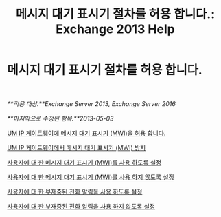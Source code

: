 ﻿---
title: '메시지 대기 표시기 절차를 허용 합니다.: Exchange 2013 Help'
TOCTitle: 메시지 대기 표시기 절차를 허용 합니다.
ms:assetid: 608082bc-015e-45ef-8ebc-f77465080381
ms:mtpsurl: https://technet.microsoft.com/ko-kr/library/Dn135233(v=EXCHG.150)
ms:contentKeyID: 54651822
ms.date: 05/22/2018
mtps_version: v=EXCHG.150
ms.translationtype: MT
---

# 메시지 대기 표시기 절차를 허용 합니다.

 

_**적용 대상:**Exchange Server 2013, Exchange Server 2016_

_**마지막으로 수정된 항목:**2013-05-03_

[UM IP 게이트웨이에 메시지 대기 표시기 (MWI)을 허용 합니다.](allow-message-waiting-indicator-mwi-on-a-um-ip-gateway-exchange-2013-help.md)

[UM IP 게이트웨이에서 메시지 대기 표시기 (MWI) 방지](prevent-message-waiting-indicator-mwi-on-a-um-ip-gateway-exchange-2013-help.md)

[사용자에 대 한 메시지 대기 표시기 (MWI)를 사용 하도록 설정](enable-message-waiting-indicator-mwi-for-users-exchange-2013-help.md)

[사용자에 대 한 메시지 대기 표시기 (MWI)를 사용 하지 않도록 설정](disable-message-waiting-indicator-mwi-for-users-exchange-2013-help.md)

[사용자에 대 한 부재중된 전화 알림을 사용 하도록 설정](enable-missed-call-notifications-for-a-user-exchange-2013-help.md)

[사용자에 대 한 부재중된 전화 알림을 사용 하지 않도록 설정](disable-missed-call-notifications-for-a-user-exchange-2013-help.md)


